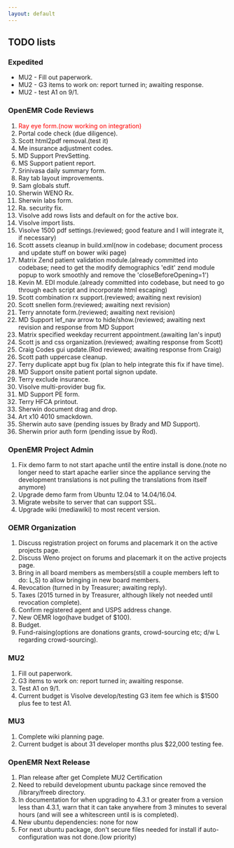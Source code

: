 ```yaml
---
layout: default
---
```

## TODO lists

### Expedited
* MU2 - Fill out paperwork.
* MU2 - G3 items to work on: report turned in; awaiting response.
* MU2 - test A1 on 9/1.

### OpenEMR Code Reviews
1. <span style="color: red">Ray eye form.(now working on integration)</span>
1. Portal code check (due diligence).
1. Scott html2pdf removal.(test it)
1. Me insurance adjustment codes.
1. MD Support PrevSetting.
1. MS Support patient report.
1. Srinivasa daily summary form.
1. Ray tab layout improvements.
1. Sam globals stuff.
1. Sherwin WENO Rx.
1. Sherwin labs form.
1. Ra. security fix.
1. Visolve add rows lists and default on for the active box.
1. Visolve import lists.
1. Visolve 1500 pdf settings.(reviewed; good feature and I will integrate it, if necessary)
1. Scott assets cleanup in build.xml(now in codebase; document process and update stuff on bower wiki page)
1. Matrix Zend patient validation module.(already committed into codebase; need to get the modify demographics 'edit' zend module popup to work smoothly and remove the 'closeBeforeOpening=1')
1. Kevin M. EDI module.(already committed into codebase, but need to go through each script and incorporate html escaping)
1. Scott combination rx support.(reviewed; awaiting next revision)
1. Scott snellen form.(reviewed; awaiting next revision)
1. Terry annotate form.(reviewed; awaiting next revision)
1. MD Support lef_nav arrow to hide/show.(reviewed; awaiting next revision and response from MD Support
1. Matrix specified weekday recurrent appointment.(awaiting Ian's input)
1. Scott js and css organization.(reviewed; awaiting response from Scott)
1. Craig Codes gui update.(Rod reviewed; awaiting response from Craig)
1. Scott path uppercase cleanup.
1. Terry duplicate appt bug fix (plan to help integrate this fix if have time).
1. MD Support onsite patient portal signon update.
1. Terry exclude insurance.
1. Visolve multi-provider bug fix.
1. MD Support PE form.
1. Terry HFCA printout.
1. Sherwin document drag and drop.
1. Art x10 4010 smackdown.
1. Sherwin auto save (pending issues by Brady and MD Support).
1. Sherwin prior auth form (pending issue by Rod).

### OpenEMR Project Admin
1. Fix demo farm to not start apache until the entire install is done.(note no longer need to start apache earlier since the appliance serving the development translations is not pulling the translations from itself anymore)
1. Upgrade demo farm from Ubuntu 12.04 to 14.04/16.04.
1. Migrate website to server that can support SSL.
1. Upgrade wiki (mediawiki) to most recent version.

### OEMR Organization
1. Discuss registration project on forums and placemark it on the active projects page.
1. Discuss Weno project on forums and placemark it on the active projects page.
1. Bring in all board members as members(still a couple members left to do: L,S) to allow bringing in new board members.
1. Revocation (turned in by Treasurer; awaiting reply).
1. Taxes (2015 turned in by Treasurer, although likely not needed until revocation complete).
1. Confirm registered agent and USPS address change.
1. New OEMR logo(have budget of $100).
1. Budget.
1. Fund-raising(options are donations grants, crowd-sourcing etc; d/w L regarding crowd-sourcing).

### MU2
1. Fill out paperwork.
1. G3 items to work on: report turned in; awaiting response.
1. Test A1 on 9/1.
1. Current budget is Visolve develop/testing G3 item fee which is $1500 plus fee to test A1.

### MU3
1. Complete wiki planning page.
1. Current budget is about 31 developer months plus $22,000 testing fee. 

### OpenEMR Next Release
1. Plan release after get Complete MU2 Certification
1. Need to rebuild development ubuntu package since removed the /library/freeb directory.
1. In documentation for when upgrading to 4.3.1 or greater from a version less than 4.3.1, warn that it can take anywhere from 3 minutes to several hours (and will see a whitescreen until is is completed).
1. New ubuntu dependencies: none for now
1. For next ubuntu package, don't secure files needed for install if auto-configuration was not done.(low priority)
